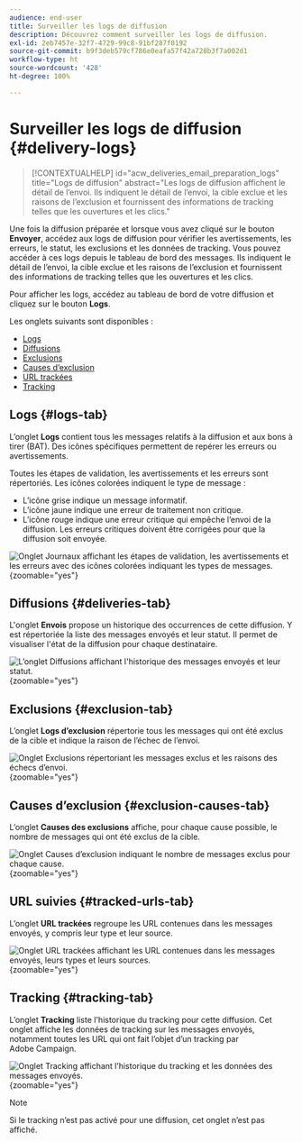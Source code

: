```yaml
---
audience: end-user
title: Surveiller les logs de diffusion
description: Découvrez comment surveiller les logs de diffusion.
exl-id: 2eb7457e-32f7-4729-99c8-91bf287f0192
source-git-commit: b9f3deb579cf786e0eafa57f42a728b3f7a002d1
workflow-type: ht
source-wordcount: '428'
ht-degree: 100%

---
```


# Surveiller les logs de diffusion {#delivery-logs}

>[!CONTEXTUALHELP]
>id="acw_deliveries_email_preparation_logs"
>title="Logs de diffusion"
>abstract="Les logs de diffusion affichent le détail de l’envoi. Ils indiquent le détail de l’envoi, la cible exclue et les raisons de l’exclusion et fournissent des informations de tracking telles que les ouvertures et les clics."

Une fois la diffusion préparée et lorsque vous avez cliqué sur le bouton **Envoyer**, accédez aux logs de diffusion pour vérifier les avertissements, les erreurs, le statut, les exclusions et les données de tracking. Vous pouvez accéder à ces logs depuis le tableau de bord des messages. Ils indiquent le détail de l’envoi, la cible exclue et les raisons de l’exclusion et fournissent des informations de tracking telles que les ouvertures et les clics.

Pour afficher les logs, accédez au tableau de bord de votre diffusion et cliquez sur le bouton **Logs**.

Les onglets suivants sont disponibles :

* [Logs](#logs-tab)
* [Diffusions](#deliveries-tab)
* [Exclusions](#exclusion-tab)
* [Causes d’exclusion](#exclusion-causes)
* [URL trackées](#tracked-urls)
* [Tracking](#tracking)

## Logs {#logs-tab}

L’onglet **Logs** contient tous les messages relatifs à la diffusion et aux bons à tirer (BAT). Des icônes spécifiques permettent de repérer les erreurs ou avertissements.

Toutes les étapes de validation, les avertissements et les erreurs sont répertoriés. Les icônes colorées indiquent le type de message :

* L’icône grise indique un message informatif.
* L’icône jaune indique une erreur de traitement non critique.
* L’icône rouge indique une erreur critique qui empêche l’envoi de la diffusion. Les erreurs critiques doivent être corrigées pour que la diffusion soit envoyée.

![ Onglet Journaux affichant les étapes de validation, les avertissements et les erreurs avec des icônes colorées indiquant les types de messages.](assets/logs.png){zoomable="yes"}

## Diffusions {#deliveries-tab}

L&#39;onglet **Envois** propose un historique des occurrences de cette diffusion. Y est répertoriée la liste des messages envoyés et leur statut. Il permet de visualiser l&#39;état de la diffusion pour chaque destinataire.

![ L’onglet Diffusions affichant l&#39;historique des messages envoyés et leur statut.](assets/logs2.png){zoomable="yes"}

## Exclusions {#exclusion-tab}

L’onglet **Logs d’exclusion** répertorie tous les messages qui ont été exclus de la cible et indique la raison de l’échec de l’envoi.

![Onglet Exclusions répertoriant les messages exclus et les raisons des échecs d’envoi.](assets/logs3.png){zoomable="yes"}

## Causes d’exclusion {#exclusion-causes-tab}

L’onglet **Causes des exclusions** affiche, pour chaque cause possible, le nombre de messages qui ont été exclus de la cible.

![Onglet Causes d’exclusion indiquant le nombre de messages exclus pour chaque cause.](assets/logs4.png){zoomable="yes"}

## URL suivies {#tracked-urls-tab}

L’onglet **URL trackées** regroupe les URL contenues dans les messages envoyés, y compris leur type et leur source.

![Onglet URL trackées affichant les URL contenues dans les messages envoyés, leurs types et leurs sources.](assets/logs5.png){zoomable="yes"}

## Tracking {#tracking-tab}

L’onglet **Tracking** liste l&#39;historique du tracking pour cette diffusion. Cet onglet affiche les données de tracking sur les messages envoyés, notamment toutes les URL qui ont fait l’objet d’un tracking par Adobe Campaign.

![Onglet Tracking affichant l’historique du tracking et les données des messages envoyés.](assets/logs6.png){zoomable="yes"}

>[!NOTE]
>
>Si le tracking n’est pas activé pour une diffusion, cet onglet n’est pas affiché.